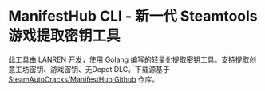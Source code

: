 # ManifestHub CLI - 新一代 Steamtools 游戏提取密钥工具
此工具由 LANREN 开发，使用 Golang 编写的轻量化提取密钥工具。支持提取创意工坊密钥、游戏密钥、无Depot DLC。下载源基于 [SteamAutoCracks/ManifestHub Github](https://github.com/SteamAutoCracks/ManifestHub) 仓库。